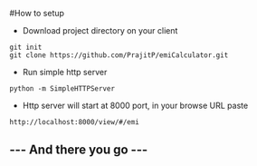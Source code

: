 
#How to setup
-  Download project directory on your client
```
git init
git clone https://github.com/PrajitP/emiCalculator.git
```
- Run simple http server
```
python -m SimpleHTTPServer
```
- Http server will start at 8000 port, in your browse URL paste
```
http://localhost:8000/view/#/emi
```
## --- And there you go ---


